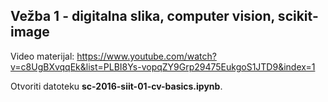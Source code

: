## Vežba 1 - digitalna slika, computer vision, scikit-image 


Video materijal: https://www.youtube.com/watch?v=c8UgBXvqqEk&list=PLBI8Ys-vopqZY9Grp29475EukgoS1JTD9&index=1

Otvoriti datoteku **sc-2016-siit-01-cv-basics.ipynb**.
